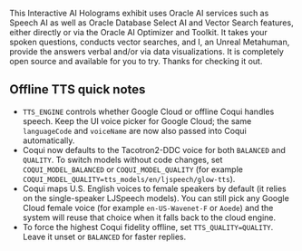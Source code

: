 This Interactive AI Holograms exhibit uses Oracle AI services such as Speech AI as well as Oracle Database Select AI and Vector Search features, either directly or via the Oracle AI Optimizer and Toolkit.
It takes your spoken questions, conducts vector searches, and I, an Unreal Metahuman, provide the answers verbal and/or via data visualizations.
It is completely open source and available for you to try.
Thanks for checking it out.

## Offline TTS quick notes

- `TTS_ENGINE` controls whether Google Cloud or offline Coqui handles speech. Keep the UI voice picker for Google Cloud; the same `languageCode` and `voiceName` are now also passed into Coqui automatically.
- Coqui now defaults to the Tacotron2-DDC voice for both `BALANCED` and `QUALITY`. To switch models without code changes, set `COQUI_MODEL_BALANCED` or `COQUI_MODEL_QUALITY` (for example `COQUI_MODEL_QUALITY=tts_models/en/ljspeech/glow-tts`).
- Coqui maps U.S. English voices to female speakers by default (it relies on the single-speaker LJSpeech models). You can still pick any Google Cloud female voice (for example `en-US-Wavenet-F` or `Aoede`) and the system will reuse that choice when it falls back to the cloud engine.
- To force the highest Coqui fidelity offline, set `TTS_QUALITY=QUALITY`. Leave it unset or `BALANCED` for faster replies.